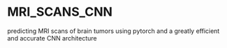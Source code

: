 # MRI_SCANS_CNN
predicting MRI scans of brain tumors using pytorch and a greatly efficient and accurate CNN architecture
